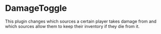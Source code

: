 # DamageToggle
This plugin changes which sources a certain player takes damage from and which sources allow them to keep their inventory if they die from it.
